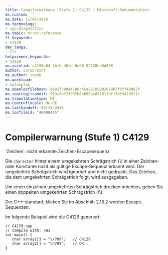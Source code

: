 ```yaml
---
title: Compilerwarnung (Stufe 1) C4129 | Microsoft-Dokumentation
ms.custom: ''
ms.date: 11/04/2016
ms.technology:
- cpp-diagnostics
ms.topic: error-reference
f1_keywords:
- C4129
dev_langs:
- C++
helpviewer_keywords:
- C4129
ms.assetid: a4190c64-4bfb-48fd-8e98-52720bc0d878
author: corob-msft
ms.author: corob
ms.workload:
- cplusplus
ms.openlocfilehash: 6e02f38044180c45e221099d2874b7f8ff48d62f
ms.sourcegitcommit: 913c3bf23937b64b90ac05181fdff3df947d9f1c
ms.translationtype: MT
ms.contentlocale: de-DE
ms.lasthandoff: 09/18/2018
ms.locfileid: "46098445"
---
```

# <a name="compiler-warning-level-1-c4129"></a>Compilerwarnung (Stufe 1) C4129

'Zeichen': nicht erkannte Zeichen-Escapesequenz

Die `character` hinter einem umgekehrten Schrägstrich (\\) in einer Zeichen- oder Konstante nicht als gültige Escape-Sequenz erkannt wird. Der umgekehrte Schrägstrich wird ignoriert und nicht gedruckt. Das Zeichen, die dem umgekehrten Schrägstrich folgt, wird ausgegeben.

Um einen einzelnen umgekehrten Schrägstrich drucken möchten, geben Sie einen doppelten umgekehrten Schrägstrich (\\\\).

Der C++-standard, klicken Sie im Abschnitt 2.13.2 werden Escape-Sequenzen.

Im folgende Beispiel wird die C4129 generiert:

```
// C4129.cpp
// compile with: /W1
int main() {
   char array1[] = "\/709";   // C4129
   char array2[] = "\n709";   // OK
}
```